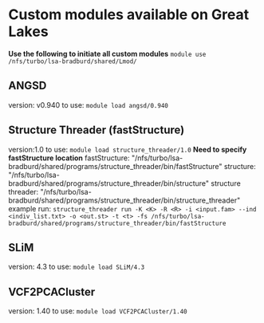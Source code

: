 # Custom modules available on Great Lakes

**Use the following to initiate all custom modules**
`module use /nfs/turbo/lsa-bradburd/shared/Lmod/` 

## ANGSD
version: v0.940
to use: `module load angsd/0.940`

## Structure Threader (fastStructure)
version:1.0
to use: `module load structure_threader/1.0`
**Need to specify fastStructure location**
fastStructure: "/nfs/turbo/lsa-bradburd/shared/programs/structure_threader/bin/fastStructure"
structure: "/nfs/turbo/lsa-bradburd/shared/programs/structure_threader/bin/structure"
structure threader: "/nfs/turbo/lsa-bradburd/shared/programs/structure_threader/bin/structure_threader"
example run: `structure_threader run -K <K> -R <R> -i <input.fam> --ind <indiv_list.txt> -o <out.st> -t <t> -fs /nfs/turbo/lsa-bradburd/shared/programs/structure_threader/bin/fastStructure`

## SLiM
version: 4.3
to use: `module load SLiM/4.3`

## VCF2PCACluster
version: 1.40
to use: `module load VCF2PCACluster/1.40`